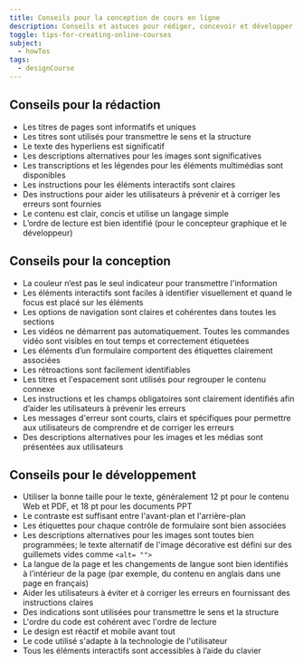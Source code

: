 ```yaml
---
title: Conseils pour la conception de cours en ligne
description: Conseils et astuces pour rédiger, concevoir et développer des cours en ligne
toggle: tips-for-creating-online-courses
subject:
  - howTos
tags:
  - designCourse
---
```


## Conseils pour la rédaction

- Les titres de pages sont informatifs et uniques
- Les titres sont utilisés pour transmettre le sens et la structure
- Le texte des hyperliens est significatif
- Les descriptions alternatives pour les images sont significatives
- Les transcriptions et les légendes pour les éléments multimédias sont disponibles
- Les instructions pour les éléments interactifs sont claires
- Des instructions pour aider les utilisateurs à prévenir et à corriger les erreurs sont fournies
- Le contenu est clair, concis et utilise un langage simple
- L’ordre de lecture est bien identifié (pour le concepteur graphique et le développeur)

## Conseils pour la conception

- La couleur n‘est pas le seul indicateur pour transmettre l'information
- Les éléments interactifs sont faciles à identifier visuellement et quand le focus est placé sur les éléments
- Les options de navigation sont claires et cohérentes dans toutes les sections
- Les vidéos ne démarrent pas automatiquement. Toutes les commandes vidéo sont visibles en tout temps et correctement étiquetées
- Les éléments d’un formulaire comportent des étiquettes clairement associées
- Les rétroactions sont facilement identifiables
- Les titres et l'espacement sont utilisés pour regrouper le contenu connexe
- Les instructions et les champs obligatoires sont clairement identifiés afin d’aider les utilisateurs à prévenir les erreurs
- Les messages d'erreur sont courts, clairs et spécifiques pour permettre aux utilisateurs de comprendre et de corriger les erreurs
- Des descriptions alternatives pour les images et les médias sont présentées aux utilisateurs

## Conseils pour le développement

- Utiliser la bonne taille pour le texte, généralement 12 pt pour le contenu Web et PDF, et 18 pt pour les documents PPT
- Le contraste est suffisant entre l'avant-plan et l'arrière-plan
- Les étiquettes pour chaque contrôle de formulaire sont bien associées
- Les descriptions alternatives pour les images sont toutes bien programmées; le texte alternatif de l'image décorative est défini sur des guillemets vides comme `<alt= "">`
- La langue de la page et les changements de langue sont bien identifiés à l’intérieur de la page (par exemple, du contenu en anglais dans une page en français)
- Aider les utilisateurs à éviter et à corriger les erreurs en fournissant des instructions claires
- Des indications sont utilisées pour transmettre le sens et la structure
- L'ordre du code est cohérent avec l'ordre de lecture
- Le design est réactif et mobile avant tout
- Le code utilisé s'adapte à la technologie de l'utilisateur
- Tous les éléments interactifs sont accessibles à l’aide du clavier
